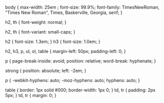 body { max-width: 25em ; font-size: 99.9%;
	font-family: TimesNewRoman, "Times New Roman", Times, Baskerville, Georgia, serif;
}

h2, th { font-weight: normal; }

h2, th { font-variant: small-caps; }

h2 { font-size: 1.3em; }
h3 { font-size: 1.0em; }

h2, h3, p, ul, ol, table { margin-left: 50px; padding-left: 0; }

p { page-break-inside: avoid; position: relative; word-break: hyphenate; }

strong { position: absolute; left: -2em; }

p {
	-webkit-hyphens: auto;
	-moz-hyphens: auto;
	hyphens: auto;
}

table { border: 1px solid #000; border-width: 1px 0; }
td, tr { padding: 2px 5px; }
td, tr { margin: 0; }
